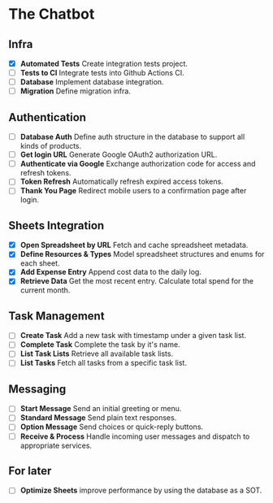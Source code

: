 # The Chatbot

## Infra

- [x] **Automated Tests** Create integration tests project.
- [ ] **Tests to CI** Integrate tests into Github Actions CI.
- [ ] **Database** Implement database integration.
- [ ] **Migration** Define migration infra.

## Authentication

- [ ] **Database Auth** Define auth structure in the database to support all kinds of products.
- [ ] **Get login URL** Generate Google OAuth2 authorization URL.
- [ ] **Authenticate via Google** Exchange authorization code for access and refresh tokens.
- [ ] **Token Refresh** Automatically refresh expired access tokens.
- [ ] **Thank You Page** Redirect mobile users to a confirmation page after login.

## Sheets Integration

- [x] **Open Spreadsheet by URL** Fetch and cache spreadsheet metadata.
- [x] **Define Resources & Types** Model spreadsheet structures and enums for each sheet.
- [x] **Add Expense Entry** Append cost data to the daily log.
- [x] **Retrieve Data** Get the most recent entry. Calculate total spend for the current month.

## Task Management

- [ ] **Create Task** Add a new task with timestamp under a given task list.
- [ ] **Complete Task** Complete the task by it's name.
- [ ] **List Task Lists** Retrieve all available task lists.
- [ ] **List Tasks** Fetch all tasks from a specific task list.

## Messaging

- [ ] **Start Message** Send an initial greeting or menu.
- [ ] **Standard Message** Send plain text responses.
- [ ] **Option Message** Send choices or quick-reply buttons.
- [ ] **Receive & Process** Handle incoming user messages and dispatch to appropriate services.

## For later

- [ ] **Optimize Sheets** improve performance by using the database as a SOT.
